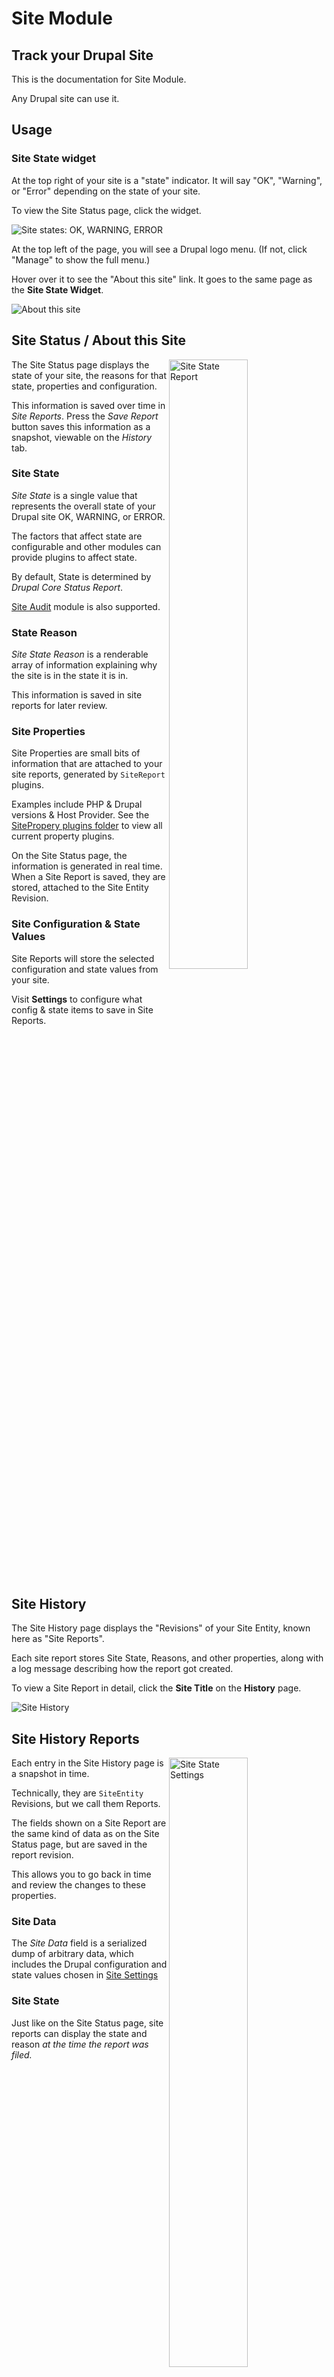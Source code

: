 # Site Module

## Track your Drupal Site

This is the documentation for Site Module.

Any Drupal site can use it.

## Usage

### Site State widget

At the top right of your site is a "state" indicator. It will say "OK", "Warning", or "Error" depending on the state of your site. 
 
To view the Site Status page, click the widget.

![Site states: OK, WARNING, ERROR](states.png)

At the top left of the page, you will see a Drupal logo menu. (If not, click 
"Manage" to show the full menu.)

Hover over it to see the "About this site" link. It goes to the same page as the **Site State Widget**.

![About this site](about-this-site.png)

## Site Status / About this Site

<img src="site-state-report.png" alt="Site State Report" width="50%" align="right" />

The Site Status page displays the state of your site, the reasons for that state,
properties and configuration. 

This information is saved over time in *Site Reports*. Press the *Save Report* 
button 
saves this information as a snapshot, viewable on the *History* tab.

### Site State

*Site State* is a single value that represents the overall state of your 
Drupal site OK, WARNING, or ERROR.

The factors that affect state are configurable and other modules can provide 
plugins to affect state.

By default, State is determined by *Drupal Core Status Report*.

[Site Audit](https://www.drupal.org/project/site_audit) module is also 
supported.

### State Reason

*Site State Reason* is a renderable array of information explaining why the
site is in the state it is in.

This information is saved in site reports for later review.

### Site Properties

Site Properties are small bits of information that are attached to your site 
reports, generated by `SiteReport` plugins.

Examples include PHP & Drupal versions & Host Provider. See the
[SitePropery plugins folder](../src/modules/site/src/Plugin/SiteProperty) to
view all current property plugins.

On the Site Status page, the information is generated in real time. When a 
Site Report is saved, they are stored, attached to the Site Entity Revision.

### Site Configuration & State Values

Site Reports will store the selected configuration and state values from 
your site.

Visit **Settings** to configure what config & state items to save in Site 
Reports.

<br clear="both"/>

## Site History

The Site History page displays the "Revisions" of your Site Entity, known 
here as "Site Reports". 

Each site report stores Site State, Reasons, and other properties, along 
with a log message describing how the report got created.

To view a Site Report in detail, click the **Site Title** on the **History** 
page.

![Site History](site-history.png)

## Site History Reports

<img src="site-report.png" alt="Site State Settings" width="50%" align="right"/>

Each entry in the Site History page is a snapshot in time.

Technically, they are `SiteEntity` Revisions, but we call them Reports.

The fields shown on a Site Report are the same kind of data as on the Site 
Status page, but are saved in the report revision.

This allows you to go back in time and review the changes to these 
properties.

### Site Data

The *Site Data* field is a serialized dump of arbitrary data, which includes 
the Drupal configuration and state values chosen in [Site Settings](#site-settings)

### Site State

Just like on the Site Status page, site reports can display the state and 
reason *at the time the report was filed.*

<br clear="both">

## Site Config History

If the "Save on Config Changes" box is checked in Site Settings, then you 
will get a new report saved everytime a Drupal config object is saved.

Additionally, the changes that took place are saved for comparison later.

<img src="site-title-change.png" alt="Site settings message." width="33%"/>
<img src="config-diff.png" alt="Site settings message." width="33%"/>

<br  clear="both">

## Site Fields
<img src="managefields.png" alt="Manage Fields page, with example field." width="50%" align="right"/>

Since the `SiteEntity` is an entity, it is fieldable.

Click "About this site" > "Fields" to configure this site's fields.

In this screenshot, there is an example field called "Welcome Message". 

This makes it possible to store bits of information as fields attached to the 
site, so you don't have to create an additional entity or node type.

With the right permissions, customers could be given edit access to make 
small changes to their site using SiteEntity fields.

<br clear="both">

### Retrieving Site Entity Fields

Loading the Site Entity to get it's fields is almost the same as any other 
entity.

Instead of loading it by ID, you can just get the site entity for the 
current site with `SiteEntity::getSelf()`

For example, to load a field and present a message, you can use this code. 
```php
<?php 
  use \Drupal\site\Entity\SiteEntity;
  
  // Load the entity just like any other, but with loadSelf().
  /** @var SiteEntity $site_entity */
  $site_entity = SiteEntity::loadSelf();
  
  // Load the field value just like any field.
  $welcome_message = $site_entity->get('field_welcome_message')->value;
  
  // Do something with the value.
  \Drupal::messenger()->addStatus($welcome_message);
```

<img src="Hello-World.png" alt="Manage Fields page, with example field." width="50%" align="right"/>

<img src="edit-welcome.png" alt="Manage Fields page, with example field." width="50%" align="right"/>


<br clear="both">

## Site Settings
The Site Settings page controls how Site Status and Reports are handled.

<img src="advanced-site-settings.png" alt="Site State Settings" width="33%" align="right"/>

## State

The factors that affect Site State can be configured. Currently supported 
factors are Drupal Core Status report page, and [Site Audit](https://drupal.
org/project/site_audit) module.

Choose the factors that make the most sense for your site.
<br clear="both">

<img src="site-state-settings.png" alt="Site State Settings" width="33%" align="right"/>

## Site Reporting

Site reports can be generated every time config changes, on cron, or manually.

## Remote Reporting

Site reports can also be *sent* to remote destinations. Select "Send on
Save" or set an interval to "Send site data".

Enter the URLs of any REST endpoints you wish to send the site entity to. *See
[Site Manager](SITE_MANAGER.md)*.

## Site Config

Select the Drupal configuration and state values to save in your site reports.

![img_12.png](site-settings-config.png)
![img_13.png](site-settings-state.png)

## Architecture

The Site Module takes advantage of Drupal's Entity and Plugin APIs to create
a system for viewing and tracking information about your site.

### Site Entity

A Site Entity is a Content entity with the UUID being the UUID of your site.

That means that every site gets a single Site Entity.

Site Entities are Revisionable, which acts as a historical record. The
module features a "Save Report" button and cronjob that can save Site
Entity Revisions. (a.k.a. "Site Reports").

Site Entities can be saved on Config changes, storing a record of before and
after values.

Site Entities are fieldable which means you can add fields to your Drupal
site and Manage Display and Form just like any other Drupal site.

See [SiteEntity Class](../src/modules/site/src/Entity/SiteEntity.php).

### Site Definition

A "Site Definition" is a Config Entity that has special methods for loading
realtime information into the `SiteDefinition` class.

Each site gets a single `SiteDefinition` config item called `site.
site_definition.self`. The config is managed on the [Site Settings](#site-settings)
page.

The `SiteDefinition` entity represents real-time values for state and
properties.

To save these properties for use later, `SiteDefinition::saveEntity()` is
used to create and store a new revision of the Site's `SiteEntity`.

See [SiteDefinition Class](../src/modules/site/src/Entity/SiteDefinition.php).

### Site Property

The `SiteProperty` Plugin type is a simple class that defines a data point
about the site.

This single class has methods for determining value both for the
`SiteDefinition` entity *and* the `SiteEntity` content entity.

Properties can define first class Entity fields so that the value gets saved
for later use.

See [Plugins\SiteProperty folder](../src/modules/site/src/Plugin/SiteProperty)
in the Site module for examples. 
